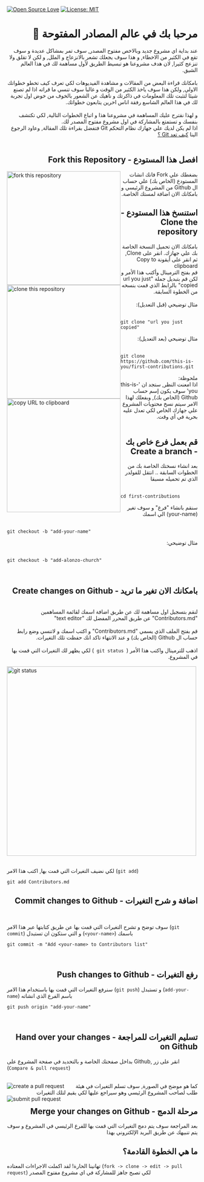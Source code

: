 [![Open Source Love](https://badges.frapsoft.com/os/v1/open-source.svg?v=103)](https://github.com/ellerbrock/open-source-badges/)
[![License: MIT](https://img.shields.io/badge/License-MIT-green.svg)](https://opensource.org/licenses/MIT)

# <div dir="rtl"> مرحبا بك في عالم المصادر المفتوحة 💌</div>

<div dir="rtl">
 عند بداية اي مشروع جديد وبالاخص مفتوح المصدر, سوف تمر بمشاكل عديدة و سوف تقع في الكثير من الاخطاء, و هذا سوف يجعلك تشعر بالانزعاج و الملل, و لكن لا تقلق ولا تنزعج كثيرا, لان هدف مشروعنا هو تبسيط الطريق لأول مساهمة لك في هذا العالم الشيق.
</div>

<br>

<div dir="rtl">
بامكانك قراءة البعض من المقالات و مشاهدة الفيديوهات لكي تعرف كيف تخطو خطواتك الاولي, ولكن هذا سوف ياخذ الكثير من الوقت و غالبا سوف تنسي ما قراته اذا لم تصنع شيئا لتثبت تلك المعلومات في ذاكرتك و ناهيك عن الشعور بالخوف من خوض اول تجربة لك في هذا العالم الشاسع رفقة اناس اخرين يتابعون خطواتك.
</div>

<br>

<div dir="rtl">
 و لهذا نقترح عليك المساهمة في مشروعنا هذا و اتباع الخطوات التالية, لكي تكتشف بنفسك و تستمتع بالمشاركة في اول مشروع مفتوح المصدر لك.  
</div>




<div dir="rtl">
اذا لم يكن لديك علي جهازك نظام التحكم Git فتفضل بقراءة تلك المقالة, وعاود الرجوع الينا <a href="https://help.github.com/articles/set-up-git/">كيف تعد Git ؟ </a>
</div>
<br>

## <div dir="rtl"> افصل هذا المستودع - Fork this Repository </div>
<img style="float: left;" width="300" src="https://firstcontributions.github.io/assets/Readme/fork.png" alt="fork this repository" />
<div dir="rtl">
 بضغطك علي Fork فانك انشات المستودع (الخاص بك) علي حساب ال Github من المشروع الرئيسي و بامكانك الان اضافة لمستك الخاصة.
</div>

## <div dir="rtl"> استنسخ هذا المستودع  - Clone the repository </div>

<img style="float: left;" width="300" src="https://firstcontributions.github.io/assets/Readme/clone.png" alt="clone this repository" />

<div dir="rtl">
بامكانك الان تحميل النسخة الخاصة بك علي جهازك.
انقر على Clone, ثم انقر على أيقونة Copy to clipboard
</div>

<img style="float: left;" width="300" src="https://firstcontributions.github.io/assets/Readme/copy-to-clipboard.png" alt="copy URL to clipboard" />

<div dir="rtl">
قم بفتح الترمينال وأكتب هذا الأمر و لكن قم بتبديل جملة "url you just copied"  بالرابط الذي قمت بنسخه من الخطوة السابقة.
  
</div>

<br>

<div dir="rtl"> 
  مثال توضيحي (قبل التعديل):
</div>

<br>

```
git clone "url you just copied"
```


<div dir="rtl"> 
  مثال توضيحي (بعد التعديل):
</div>

<br>

```
git clone https://github.com/this-is-you/first-contributions.git
```
<div dir="rtl">
    ملحوظة:
</div>
<div dir="rtl">
اذا امعنت النظر, ستجد ان 'this-is-you' سوف يكون إسم حساب Github (الخاص بك), وبفعلك لهذا الامر سيتم نسخ محتويات المشروع علي جهازك الخاص لكي تعدل عليه بحرية في أي وقت.
</div>

<br>

## <div dir="rtl">  قم بعمل فرع خاص بك - Create a branch </div>

<div dir="rtl"> 
  بعد انشاء نسختك الخاصة بك من الخطوات السابقة ..   انتقل للفولدر الذي تم تحميله مسبقا
</div>

<br>

```
cd first-contributions
```

<div dir="rtl">
  سنقم بانشاء "فرع" و سوف تغير (your-name) الي اسمك
</div>
<br>

```
git checkout -b "add-your-name"
```

<div dir="rtl"> 
  مثال توضيحي:
</div>
<br>

```
git checkout -b "add-alonzo-church"
```

<br>

## <div dir="rtl">بامكانك الان تغير ما تريد - Create changes on Github</div></h2><br>


<div dir="rtl">
   لنقم بتسجيل اول مساهمة لك عن طريق اضافة اسمك لقائمة المساهمين "Contributors.md" عن طريق المحرر المفضل لك "text editor"   
</div><br>
<div dir="rtl">
 قم بفتح الملف الذي يسمي "Contributors.md" و اكتب اسمك و لاتنسي وضع رابط حساب ال Github (الخاص بك) و عند الانتهاء تاكد انك حفظت تلك التغيرات. 
</div><br>
<div dir="rtl">
 اذهب للترمينال واكتب هذا الأمر (<code> git status </code>) لكي يظهر لك التغيرات التي قمت بها في المشروع.
</div><br>
  <img align="center" width="500" src="https://firstcontributions.github.io/assets/Readme/git-status.png" alt="git status" /> 
 <br> <br>

لكي نضيف التغيرات التي قمت بها, اكتب هذا الامر (`git add`) 
  
</div>

```
git add Contributors.md
```
## <div dir="rtl">  اضافة و شرح التغيرات - Commit changes to Github</div></h2><br>


سوف توضح و تشرح التغيرات التي قمت بها عن طريق كتابتها عبر هذا الامر (`git commit`) و التي ستكون ان تستبدل (`<your-name>`) باسمك
<br>

```
git commit -m "Add <your-name> to Contributors list"
```

<br>

## <div dir="rtl">  رفع التغيرات - Push changes to Github </div>

سنرفع التغيرات التي قمت بها باستخدام هذا الامر (`git push`) و تستبدل (`add-your-name`) باسم الفرع الذي انشاته
<br>

```
git push origin "add-your-name"
```

<br>

## <div dir="rtl">  تسليم التغيرات للمراجعة - Hand over your changes on Github </div>

بداخل صفحتك الخاصة و بالتحديد في صفحة المشروع على Github, انقر على زر  (`Compare & pull request`)

<br>

<img style="float: left;" src="https://firstcontributions.github.io/assets/Readme/compare-and-pull.png" alt="create a pull request" />

<div dir="rtl">كما هو موضح في الصورة, سوف تسلم التغيرات في هيئة طلب لصاحب المشروع الرئيسي وهو  سيراجع عليها لكي يقيم لتلك التغيرات  </div>

<img style="float: left;" src="https://firstcontributions.github.io/assets/Readme/submit-pull-request.png" alt="submit pull request" />

## <div dir="rtl">  مرحلة الدمج - Merge your changes on Github </div>

<div dir="rtl">
<span></span>
 
   بعد المراجعة سوف يتم دمج التغيرات التي قمت بها للفرع الرئيسي في المشروع و سوف يتم تنبيهك عن طريق البريد الإلكتروني بهذا

</div>

## <div dir="rtl">ما هي الخطوة القادمة؟ </div>

 تهانينا الحارة! لقد اكملت الاجراءات المعتاده (`fork -> clone -> edit -> pull request`) لكي تصبح جاهز للمشاركة في اي مشروع مفتوح المصدر
<div dir="rtl">
 
 

